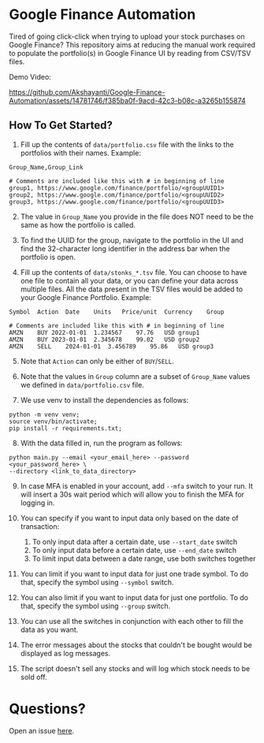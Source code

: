 # Google Finance Automation

Tired of going click-click when trying to upload your stock
purchases on Google Finance? This repository aims at reducing
the manual work required to populate the portfolio(s) in Google
Finance UI by reading from CSV/TSV files.

Demo Video:

https://github.com/Akshayanti/Google-Finance-Automation/assets/14781746/f385ba0f-9acd-42c3-b08c-a3265b155874

## How To Get Started?

1. Fill up the contents of `data/portfolio.csv` file with the
   links to the portfolios with their names. Example:

```csv
Group_Name,Group_Link

# Comments are included like this with # in beginning of line
group1, https://www.google.com/finance/portfolio/<groupUUID1>
group2, https://www.google.com/finance/portfolio/<groupUUID2>
group3, https://www.google.com/finance/portfolio/<groupUUID3>
```

2. The value in `Group_Name` you provide in the file does NOT need to be the
   same as how the portfolio is called.

3. To find the UUID for the group, navigate to the portfolio in the UI and find
   the 32-character long identifier in the address bar when the portfolio is open.

4. Fill up the contents of `data/stonks_*.tsv` file. You can choose to have one file
   to contain all your data, or you can define your data across multiple files. All the
   data present in the TSV files would be added to your Google Finance Portfolio. Example:

```csv
Symbol	Action	Date	Units	Price/unit	Currency	Group

# Comments are included like this with # in beginning of line
AMZN	BUY	2022-01-01	1.234567	97.76	USD	group1
AMZN	BUY	2023-01-01	2.345678	99.02	USD	group2
AMZN	SELL	2024-01-01	3.456789	95.86	USD	group3
```

5. Note that `Action` can only be either of `BUY`/`SELL`.

6. Note that the values in `Group` column are a subset of `Group_Name` values
   we defined in `data/portfolio.csv` file.

7. We use venv to install the dependencies as follows:

```commandline
python -m venv venv;
source venv/bin/activate;
pip install -r requirements.txt;
```

8. With the data filled in, run the program as follows:

```commandline
python main.py --email <your_email_here> --password <your_password_here> \
--directory <link_to_data_directory>
```

9. In case MFA is enabled in your account, add `--mfa` switch to your run. It will
   insert a 30s wait period which will allow you to finish the MFA for logging in.

10. You can specify if you want to input data only based on the date of transaction:
    1. To only input data after a certain date, use `--start_date` switch
    2. To only input data before a certain date, use `--end_date` switch
    3. To limit input data between a date range, use both switches together

11. You can limit if you want to input data for just one trade symbol.
    To do that, specify the symbol using `--symbol` switch.

12. You can also limit if you want to input data for just one portfolio.
    To do that, specify the symbol using `--group` switch.

13. You can use all the switches in conjunction with each other to fill
    the data as you want.

14. The error messages about the stocks that couldn't be bought would be displayed as
    log messages.

15. The script doesn't sell any stocks and will log which stock needs to be sold off.

# Questions?

Open an issue [here](https://github.com/Akshayanti/Google-Finance-Automation/issues).

